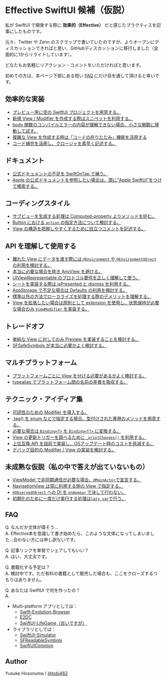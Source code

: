 # Effective SwiftUI 候補（仮説）

私が SwiftUI で開発する際に **効果的（Effective）** だと感じたプラクティスを記事にしたものです。

元々、Twitter や Zenn のスクラップで書いていたのですが、よりオープンにディスカッションできればと思い、GitHubディスカッションに移行しました（全面的に1からリライトしています）。

どなたもお気軽にリアクション・コメントをいただければと思います。

初めての方は、本ページ下部にある短い [FAQ](#FAQ) にだけ目を通して頂けると幸いです。

## 効率的な実装
* [プレビュー用に空の SwiftUI プロジェクトを用意する。](https://github.com/YusukeHosonuma/Effective-SwiftUI/discussions/9)
* [新規 View / Modifier を作成する際はスニペットを利用する。](https://github.com/YusukeHosonuma/Effective-SwiftUI/discussions/11)
* [body 関数のコンパイルエラーの内容が理解できない場合、小さな関数に移動して試す。](https://github.com/YusukeHosonuma/Effective-SwiftUI/discussions/13)
* [複雑な View を作成する時は「コードの折りたたみ」機能を活用する](https://github.com/YusukeHosonuma/Effective-SwiftUI/discussions/2)
* [コード補完を活用し、クロージャを素早く記述する。](https://github.com/YusukeHosonuma/Effective-SwiftUI/discussions/37)

## ドキュメント
* [公式ドキュメントの不足を SwiftOnTap で補う。](https://github.com/YusukeHosonuma/Effective-SwiftUI/discussions/10)
* [Apple の公式ドキュメントを参照したい場合は、頭に”Apple SwiftUI”をつけて検索する。](https://github.com/YusukeHosonuma/Effective-SwiftUI/discussions/19)

## コーディングスタイル
* [サブビューを生成する処理は Computed-property よりメソッドを好む。](https://github.com/YusukeHosonuma/Effective-SwiftUI/discussions/8)
* [Button における `action` の指定方法について検討する。](https://github.com/YusukeHosonuma/Effective-SwiftUI/discussions/20)
* [View の構造を把握しやすくするために目立つコメントを記述する。](https://github.com/YusukeHosonuma/Effective-SwiftUI/discussions/25)

## API を理解して使用する
* [離れた View にデータを渡す際には `@Environment` や `@EnvironmentObject` の利用を検討する。](https://github.com/YusukeHosonuma/Effective-SwiftUI/discussions/28)
* [本当に必要な場合を除き AnyView を避ける。](https://github.com/YusukeHosonuma/Effective-SwiftUI/discussions/7)
* [UIViewRepresentable のプロトコル要件を正しく理解して使う。](https://github.com/YusukeHosonuma/Effective-SwiftUI/discussions/5)
* [シートを実装する際は isPresented と dismiss を利用する。](https://github.com/YusukeHosonuma/Effective-SwiftUI/discussions/14)
* [AppStorage で不足な場合は Defaults の利用を検討する。](https://github.com/YusukeHosonuma/Effective-SwiftUI/discussions/23)
* [標準以外の方法でローカライズを処理する際のデメリットを理解する。](https://github.com/YusukeHosonuma/Effective-SwiftUI/discussions/29)
* [View を拡張したい場合は原則として extension を使用し、状態保持が必要な場合のみ `ViewModifier` を実装する。](https://github.com/YusukeHosonuma/Effective-SwiftUI/discussions/31)

## トレードオフ
* [単純な View に対してのみ Preview を実装することを検討する。](https://github.com/YusukeHosonuma/Effective-SwiftUI/discussions/18)
* [SFSafeSymbols が本当に必要かよく検討する。](https://github.com/YusukeHosonuma/Effective-SwiftUI/discussions/12)

## マルチプラットフォーム
* [プラットフォームごとに View を分ける必要があるかよく検討する。](https://github.com/YusukeHosonuma/Effective-SwiftUI/discussions/15)
* [typealias でプラットフォーム間の名前の差異を吸収する。](https://github.com/YusukeHosonuma/Effective-SwiftUI/discussions/17)

## テクニック・アイディア集
* [可読性のための Modifier を導入する。](https://github.com/YusukeHosonuma/Effective-SwiftUI/discussions/6)
* [.tag() を enum などで指定する場合、型付けされた専用のメソッドを用意する。](https://github.com/YusukeHosonuma/Effective-SwiftUI/discussions/16)
* [必要な場合は `Binding<T>` を `Binding<T?>` に変換する。](https://github.com/YusukeHosonuma/Effective-SwiftUI/discussions/27)
* [View の更新トリガーを調べるために `_printChanges()` を利用する。](https://github.com/YusukeHosonuma/Effective-SwiftUI/discussions/24)
* [上位互換 API を自前で実装し、OSアップデート時のコストを低減する。](https://github.com/YusukeHosonuma/Effective-SwiftUI/discussions/33)
* [デバッグ目的の Modifier / View の実装を検討する。](https://github.com/YusukeHosonuma/Effective-SwiftUI/discussions/35)

## 未成熟な仮説（私の中で答えが出ていないもの）
* [ViewModel で非同期通信が必要な場合、`@MainActor`で宣言する。](https://github.com/YusukeHosonuma/Effective-SwiftUI/discussions/21)
* [NavigationView は常に利用する側の View で指定する。](https://github.com/YusukeHosonuma/Effective-SwiftUI/discussions/22)
* [`@ObservedObject` への DI を `onAppear` で決して行わない。](https://github.com/YusukeHosonuma/Effective-SwiftUI/discussions/26)
* [初期化のために一度だけ実行する処理は`lazy var`で行う。](https://github.com/YusukeHosonuma/Effective-SwiftUI/discussions/3)

## FAQ

Q. なんだか文体が偉そう...<br>
A. Effective本を意識して書き始めたら、このような文体になってしまいました...合わない方には申し訳ないです。

Q. 記事リンクを単発でシェアしてもいい？<br>
A. はい、大丈夫です。

Q. 書籍化する予定は？<br>
A. 検討中です。ただ有料の書籍として販売した場合も、ここをクローズするつもりはありません。

Q. あなたは SwiftUI で何を作ったの？<br>
A. <br>
- Multi-platform アプリとしては：
  - [Swift-Evolution-Browser](https://github.com/YusukeHosonuma/Swift-Evolution-Browser)
  - [E2DC](https://github.com/YusukeHosonuma/E2DC)
  - [SwiftUI-LifeGame（古いですが）](https://github.com/YusukeHosonuma/SwiftUI-LifeGame)
- ライブラリとしては：
  - [SwiftUI-Simulator](https://github.com/YusukeHosonuma/SwiftUI-Simulator)
  - [SFReadableSymbols](https://github.com/YusukeHosonuma/SFReadableSymbols)
  - [SwiftUICommon](https://github.com/YusukeHosonuma/SwiftUICommon)

## Author

Yusuke Hosonuma / [@tobi462](https://twitter.com/tobi462)
